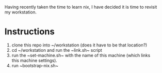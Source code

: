 Having recently taken the time to learn nix, I have decided it is time to revisit my workstation.

# Instructions

1. clone this repo into ~/workstation (does it have to be that location?)
2. cd ~/workstation and run the ~link.sh~ script
3. run the ~set-machine.sh~ with the name of this machine (which links this machine settings).
3. run ~bootstrap-nix.sh~
